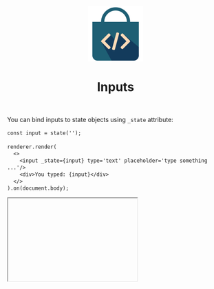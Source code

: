 <div align="center">
  <img src="/docs/assets/callbag-jsx.svg" width="128px"/>
  <h1>Inputs</h1>
</div>

<br>

You can bind inputs to state objects using `_state` attribute:

```tsx
const input = state('');

renderer.render(
  <>
    <input _state={input} type='text' placeholder='type something ...'/>
    <div>You typed: {input}</div>
  </>
).on(document.body);
```
<iframe deferred-src="https://callbag-jsx-demo-input.stackblitz.io" height="192"/>

> :Buttons
> > :Button label=Playground, url=https://stackblitz.com/edit/callbag-jsx-demo-input

👉 This works with various input types, `<select>` elements and `<textarea>` elements.

👉 You can also use `_value` attribute on selects to attach object values to each option:

```tsx
const people = state([]);

const john = { name: 'John', age: 32 };
const jack = { name: 'Jack', age: 24 };
const jill = { name: 'Jill', age: 17 };

renderer.render(
  <>
    <select multiple _state={people}>
      <option _value={john}>{john.name}</option>
      <option _value={jack}>{jack.name}</option>
      <option _value={jill}>{jill.name}</option>
    </select>

    <br/>

    Age sum: {expr($ => $(people).reduce((t, p) => t + p.age, 0))}
  </>
).on(document.body);
```
<iframe deferred-src="https://callbag-jsx-demo-select.stackblitz.io" height="192"/>

> :Buttons
> > :Button label=Playground, url=https://stackblitz.com/edit/callbag-jsx-demo-select

<br>

> 👉 Callbag-JSX is an extension of [Render-JSX](https://loreanvictor.github.io/render-jsx/),
> so it also supports features of [Render-JSX inputs](https://loreanvictor.github.io/render-jsx/docs/usage/dom/inputs-and-events#inputs).

<br><br>

> :ToCPrevNext

<br><br>

<div align="center">
  <img src="/docs/assets/callbag.svg" width="256px"/>
</div>
